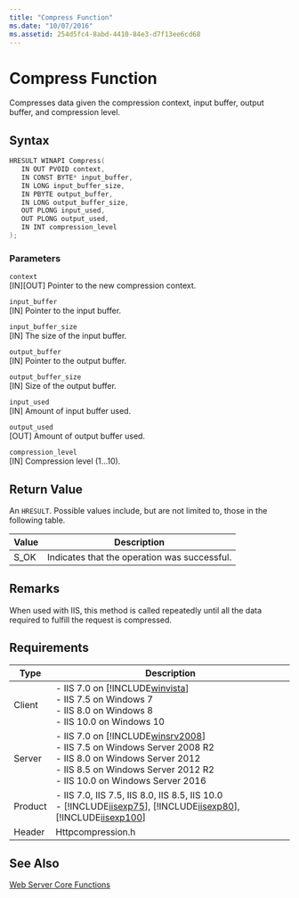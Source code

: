 ```yaml
---
title: "Compress Function"
ms.date: "10/07/2016"
ms.assetid: 254d5fc4-8abd-4410-84e3-d7f13ee6cd68
---
```

# Compress Function
Compresses data given the compression context, input buffer, output buffer, and compression level.  
  
## Syntax  
  
```cpp  
HRESULT WINAPI Compress(  
   IN OUT PVOID context,  
   IN CONST BYTE* input_buffer,  
   IN LONG input_buffer_size,  
   IN PBYTE output_buffer,  
   IN LONG output_buffer_size,  
   OUT PLONG input_used,  
   OUT PLONG output_used,  
   IN INT compression_level  
);  
```  
  
### Parameters  
 `context`  
 [IN][OUT] Pointer to the new compression context.  
  
 `input_buffer`  
 [IN] Pointer to the input buffer.  
  
 `input_buffer_size`  
 [IN] The size of the input buffer.  
  
 `output_buffer`  
 [IN] Pointer to the output buffer.  
  
 `output_buffer_size`  
 [IN] Size of the output buffer.  
  
 `input_used`  
 [IN] Amount of input buffer used.  
  
 `output_used`  
 [OUT] Amount of output buffer used.  
  
 `compression_level`  
 [IN] Compression level (1…10).  
  
## Return Value  
 An `HRESULT`. Possible values include, but are not limited to, those in the following table.  
  
|Value|Description|  
|-----------|-----------------|  
|S_OK|Indicates that the operation was successful.|  
  
## Remarks  
 When used with IIS, this method is called repeatedly until all the data required to fulfill the request is compressed.  
  
## Requirements  
  
|Type|Description|  
|----------|-----------------|  
|Client|-   IIS 7.0 on [!INCLUDE[winvista](../../wmi-provider/includes/winvista-md.md)]<br />-   IIS 7.5 on Windows 7<br />-   IIS 8.0 on Windows 8<br />-   IIS 10.0 on Windows 10|  
|Server|-   IIS 7.0 on [!INCLUDE[winsrv2008](../../wmi-provider/includes/winsrv2008-md.md)]<br />-   IIS 7.5 on Windows Server 2008 R2<br />-   IIS 8.0 on Windows Server 2012<br />-   IIS 8.5 on Windows Server 2012 R2<br />-   IIS 10.0 on Windows Server 2016|  
|Product|-   IIS 7.0, IIS 7.5, IIS 8.0, IIS 8.5, IIS 10.0<br />-   [!INCLUDE[iisexp75](../../web-development-reference/native-code-api-reference/includes/iisexp75-md.md)], [!INCLUDE[iisexp80](../../web-development-reference/native-code-api-reference/includes/iisexp80-md.md)], [!INCLUDE[iisexp100](../../web-development-reference/native-code-api-reference/includes/iisexp100-md.md)]|  
|Header|Httpcompression.h|  
  
## See Also  
 [Web Server Core Functions](../../web-development-reference/native-code-api-reference/web-server-core-functions.md)